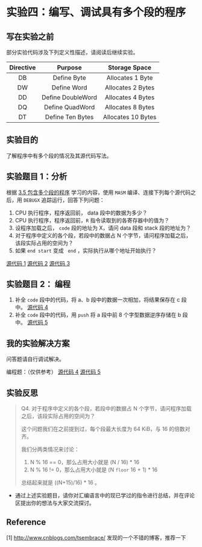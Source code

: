 # 实验四：编写、调试具有多个段的程序

## 写在实验之前

部分实验代码涉及下列定义性描述，请阅读后继续实验。

| Directive | Purpose | Storage Space |
| :-------: | :------: | :----------: |
| DB | Define Byte | Allocates 1 Byte |
| DW | Define Word | Allocates 2 Bytes |
| DD | Define DoubleWord | Allocates 4 Bytes |
| DQ | Define QuadWord | Allocates 8 Bytes |
| DT | Define Ten Bytes | Allocates 10 Bytes |

## 实验目的

了解程序中有多个段的情况及其源代码写法。

## 实验题目 1：分析

根据 [3.5 包含多个段的程序](../asmcommands/multisegment.md) 学习的内容，使用 ```MASM``` 编译、连接下列每个源代码之后，用 ```DEBUGX``` 追踪运行，回答下列问题：

1. CPU 执行程序，程序返回前， data 段中的数据为多少？
2. CPU 执行程序，程序返回前，```R``` 指令读取到的各寄存器中的值为？
3. 设程序加载之后， ```code``` 段的地址为 X，请问 data 段和 stack 段的地址为？
4. 对于程序中定义的各个段，若段中的数据占 N 个字节，请问程序加载之后，该段实际占用的空间为？
5. 如果 ``` end start ``` 变成 ``` end``` ，实际执行从哪个地址开始执行？

[源代码 1](../assets/code/exp4-01.asm)     [源代码 2](../assets/code/exp4-03.asm)     [源代码 3](../assets/code/exp4-03.asm)

## 实验题目 2： 编程

1. 补全 ```code``` 段中的代码，将 a、b 段中的数据一次相加，将结果保存在 c 段中。 [源代码 4](../assets/code/exp4-04.asm)
2. 补全 ```code``` 段中的代码，用 ```push``` 将 a 段中前 8 个字型数据逆序存储在 b 段中。 [源代码 5](../assets/code/exp4-05.asm)

## 我的实验解决方案

问答题请自行调试解决。

编程题：（仅供参考） [源代码 4](../assets/code/exp4-04f.asm)   [源代码 5](../assets/code/exp4-05f.asm)

## 实验反思

> Q4. 对于程序中定义的各个段，若段中的数据占 N 个字节，请问程序加载之后，该段实际占用的空间为？
>
> 这个问题我们在之前提到过，每个段最大长度为 64 KiB，与 16 的倍数对齐。
>
> 我们分两类情况来讨论：
>
> 1.  N % 16 == 0，那么占用大小就是 (N / 16) \* 16
> 2.  N % 16 != 0，那么占用大小就是 (N ```floor``` 16 + 1) \* 16
>
> 总结起来就是 ((N+15)/16) * 16 。


- 通过上述实验题目，请你对汇编语言中的现已学过的指令进行总结，并在评论区提出你的想法与大家交流探讨。

## Reference

[1] http://www.cnblogs.com/tsembrace/        发现的一个不错的博客，推荐一下
